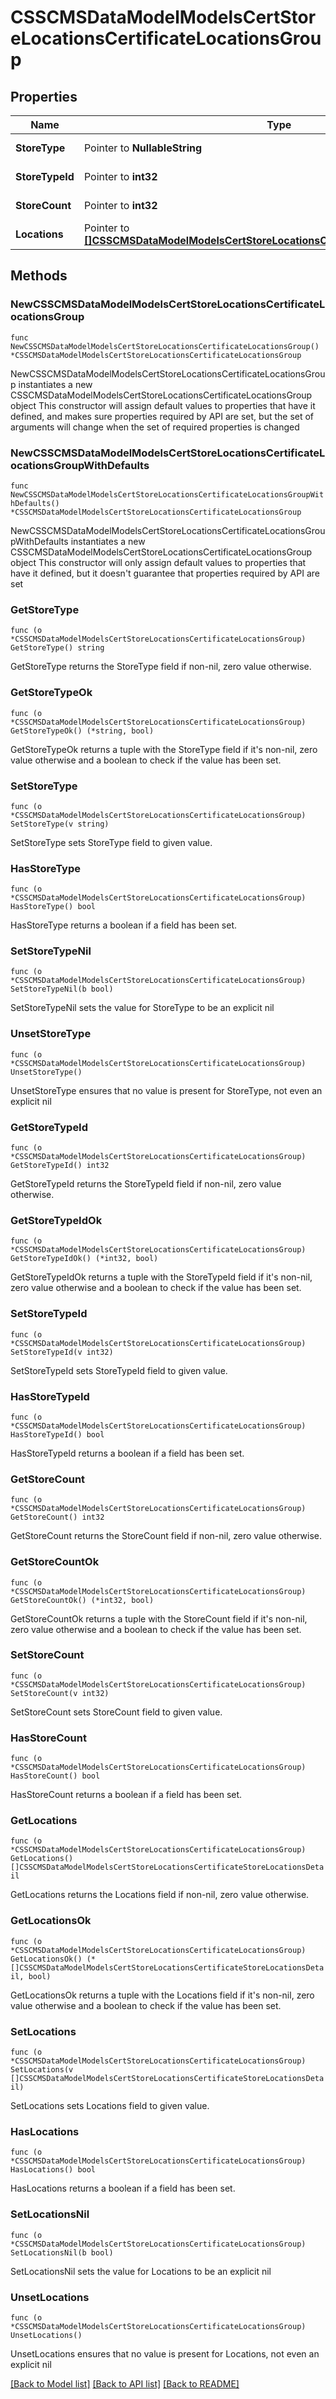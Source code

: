 # CSSCMSDataModelModelsCertStoreLocationsCertificateLocationsGroup

## Properties

Name | Type | Description | Notes
------------ | ------------- | ------------- | -------------
**StoreType** | Pointer to **NullableString** |  | [optional] [readonly] 
**StoreTypeId** | Pointer to **int32** |  | [optional] [readonly] 
**StoreCount** | Pointer to **int32** |  | [optional] [readonly] 
**Locations** | Pointer to [**[]CSSCMSDataModelModelsCertStoreLocationsCertificateStoreLocationsDetail**](CSSCMSDataModelModelsCertStoreLocationsCertificateStoreLocationsDetail.md) |  | [optional] 

## Methods

### NewCSSCMSDataModelModelsCertStoreLocationsCertificateLocationsGroup

`func NewCSSCMSDataModelModelsCertStoreLocationsCertificateLocationsGroup() *CSSCMSDataModelModelsCertStoreLocationsCertificateLocationsGroup`

NewCSSCMSDataModelModelsCertStoreLocationsCertificateLocationsGroup instantiates a new CSSCMSDataModelModelsCertStoreLocationsCertificateLocationsGroup object
This constructor will assign default values to properties that have it defined,
and makes sure properties required by API are set, but the set of arguments
will change when the set of required properties is changed

### NewCSSCMSDataModelModelsCertStoreLocationsCertificateLocationsGroupWithDefaults

`func NewCSSCMSDataModelModelsCertStoreLocationsCertificateLocationsGroupWithDefaults() *CSSCMSDataModelModelsCertStoreLocationsCertificateLocationsGroup`

NewCSSCMSDataModelModelsCertStoreLocationsCertificateLocationsGroupWithDefaults instantiates a new CSSCMSDataModelModelsCertStoreLocationsCertificateLocationsGroup object
This constructor will only assign default values to properties that have it defined,
but it doesn't guarantee that properties required by API are set

### GetStoreType

`func (o *CSSCMSDataModelModelsCertStoreLocationsCertificateLocationsGroup) GetStoreType() string`

GetStoreType returns the StoreType field if non-nil, zero value otherwise.

### GetStoreTypeOk

`func (o *CSSCMSDataModelModelsCertStoreLocationsCertificateLocationsGroup) GetStoreTypeOk() (*string, bool)`

GetStoreTypeOk returns a tuple with the StoreType field if it's non-nil, zero value otherwise
and a boolean to check if the value has been set.

### SetStoreType

`func (o *CSSCMSDataModelModelsCertStoreLocationsCertificateLocationsGroup) SetStoreType(v string)`

SetStoreType sets StoreType field to given value.

### HasStoreType

`func (o *CSSCMSDataModelModelsCertStoreLocationsCertificateLocationsGroup) HasStoreType() bool`

HasStoreType returns a boolean if a field has been set.

### SetStoreTypeNil

`func (o *CSSCMSDataModelModelsCertStoreLocationsCertificateLocationsGroup) SetStoreTypeNil(b bool)`

 SetStoreTypeNil sets the value for StoreType to be an explicit nil

### UnsetStoreType
`func (o *CSSCMSDataModelModelsCertStoreLocationsCertificateLocationsGroup) UnsetStoreType()`

UnsetStoreType ensures that no value is present for StoreType, not even an explicit nil
### GetStoreTypeId

`func (o *CSSCMSDataModelModelsCertStoreLocationsCertificateLocationsGroup) GetStoreTypeId() int32`

GetStoreTypeId returns the StoreTypeId field if non-nil, zero value otherwise.

### GetStoreTypeIdOk

`func (o *CSSCMSDataModelModelsCertStoreLocationsCertificateLocationsGroup) GetStoreTypeIdOk() (*int32, bool)`

GetStoreTypeIdOk returns a tuple with the StoreTypeId field if it's non-nil, zero value otherwise
and a boolean to check if the value has been set.

### SetStoreTypeId

`func (o *CSSCMSDataModelModelsCertStoreLocationsCertificateLocationsGroup) SetStoreTypeId(v int32)`

SetStoreTypeId sets StoreTypeId field to given value.

### HasStoreTypeId

`func (o *CSSCMSDataModelModelsCertStoreLocationsCertificateLocationsGroup) HasStoreTypeId() bool`

HasStoreTypeId returns a boolean if a field has been set.

### GetStoreCount

`func (o *CSSCMSDataModelModelsCertStoreLocationsCertificateLocationsGroup) GetStoreCount() int32`

GetStoreCount returns the StoreCount field if non-nil, zero value otherwise.

### GetStoreCountOk

`func (o *CSSCMSDataModelModelsCertStoreLocationsCertificateLocationsGroup) GetStoreCountOk() (*int32, bool)`

GetStoreCountOk returns a tuple with the StoreCount field if it's non-nil, zero value otherwise
and a boolean to check if the value has been set.

### SetStoreCount

`func (o *CSSCMSDataModelModelsCertStoreLocationsCertificateLocationsGroup) SetStoreCount(v int32)`

SetStoreCount sets StoreCount field to given value.

### HasStoreCount

`func (o *CSSCMSDataModelModelsCertStoreLocationsCertificateLocationsGroup) HasStoreCount() bool`

HasStoreCount returns a boolean if a field has been set.

### GetLocations

`func (o *CSSCMSDataModelModelsCertStoreLocationsCertificateLocationsGroup) GetLocations() []CSSCMSDataModelModelsCertStoreLocationsCertificateStoreLocationsDetail`

GetLocations returns the Locations field if non-nil, zero value otherwise.

### GetLocationsOk

`func (o *CSSCMSDataModelModelsCertStoreLocationsCertificateLocationsGroup) GetLocationsOk() (*[]CSSCMSDataModelModelsCertStoreLocationsCertificateStoreLocationsDetail, bool)`

GetLocationsOk returns a tuple with the Locations field if it's non-nil, zero value otherwise
and a boolean to check if the value has been set.

### SetLocations

`func (o *CSSCMSDataModelModelsCertStoreLocationsCertificateLocationsGroup) SetLocations(v []CSSCMSDataModelModelsCertStoreLocationsCertificateStoreLocationsDetail)`

SetLocations sets Locations field to given value.

### HasLocations

`func (o *CSSCMSDataModelModelsCertStoreLocationsCertificateLocationsGroup) HasLocations() bool`

HasLocations returns a boolean if a field has been set.

### SetLocationsNil

`func (o *CSSCMSDataModelModelsCertStoreLocationsCertificateLocationsGroup) SetLocationsNil(b bool)`

 SetLocationsNil sets the value for Locations to be an explicit nil

### UnsetLocations
`func (o *CSSCMSDataModelModelsCertStoreLocationsCertificateLocationsGroup) UnsetLocations()`

UnsetLocations ensures that no value is present for Locations, not even an explicit nil

[[Back to Model list]](../README.md#documentation-for-models) [[Back to API list]](../README.md#documentation-for-api-endpoints) [[Back to README]](../README.md)


